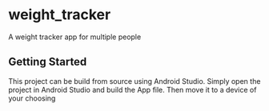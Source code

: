 # weight_tracker

A weight tracker app for multiple people

## Getting Started

This project can be build from source using Android Studio. Simply open the project in
Android Studio and build the App file. Then move it to a device of your choosing
